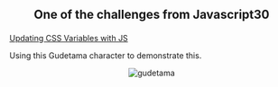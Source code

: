 ## <p align="center">One of the challenges from Javascript30 </p>

[Updating CSS Variables with JS](https://javascript30.com/)

Using this Gudetama character to demonstrate this.

<p align="center"> <img alt="gudetama" src="gudetama-gif.gif"></p>